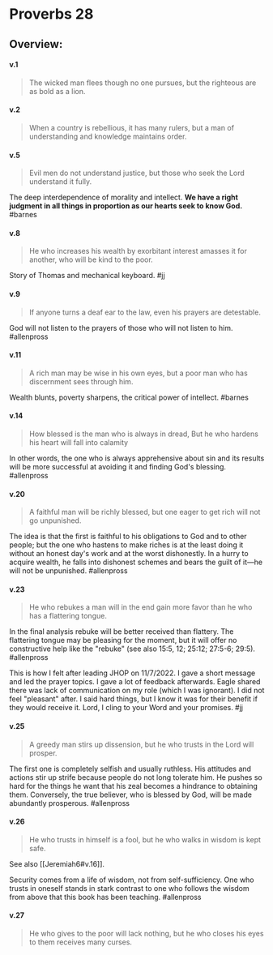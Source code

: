 # Proverbs 28

## Overview:


#### v.1
>The wicked man flees though no one pursues, but the righteous are as bold as a lion.

#### v.2
>When a country is rebellious, it has many rulers, but a man of understanding and knowledge maintains order.

#### v.5
>Evil men do not understand justice, but those who seek the Lord understand it fully.

The deep interdependence of morality and intellect. **We have a right judgment in all things in proportion as our hearts seek to know God.**
#barnes 

#### v.8
>He who increases his wealth by exorbitant interest amasses it for another, who will be kind to the poor.

Story of Thomas and mechanical keyboard.
#jj 

#### v.9
>If anyone turns a deaf ear to the law, even his prayers are detestable.

God will not listen to the prayers of those who will not listen to him.
#allenpross 

#### v.11
>A rich man may be wise in his own eyes, but a poor man who has discernment sees through him.

Wealth blunts, poverty sharpens, the critical power of intellect.
#barnes 

#### v.14
>How blessed is the man who is always in dread, But he who hardens his heart will fall into calamity

In other words, the one who is always apprehensive about sin and its results will be more successful at avoiding it and finding God's blessing.
#allenpross 

#### v.20
>A faithful man will be richly blessed, but one eager to get rich will not go unpunished.

The idea is that the first is faithful to his obligations to God and to other people; but the one who hastens to make riches is at the least doing it without an honest day's work and at the worst dishonestly. In a hurry to acquire wealth, he falls into dishonest schemes and bears the guilt of it—he will not be unpunished.
#allenpross 

#### v.23
>He who rebukes a man will in the end gain more favor than he who has a flattering tongue.

In the final analysis rebuke will be better received than flattery. The flattering tongue may be pleasing for the moment, but it will offer no constructive help like the "rebuke" (see also 15:5, 12; 25:12; 27:5-6; 29:5).
#allenpross 

This is how I felt after leading JHOP on 11/7/2022. I gave a short message and led the prayer topics. I gave a lot of feedback afterwards. Eagle shared there was lack of communication on my role (which I was ignorant). I did not feel "pleasant" after. I said hard things, but I know it was for their benefit if they would receive it. Lord, I cling to your Word and your promises.
#jj 

#### v.25
>A greedy man stirs up dissension, but he who trusts in the Lord will prosper.

The first one is completely selfish and usually ruthless. His attitudes and actions stir up strife because people do not long tolerate him. He pushes so hard for the things he want that his zeal becomes a hindrance to obtaining them. Conversely, the true believer, who is blessed by God, will be made abundantly prosperous.
#allenpross 

#### v.26
>He who trusts in himself is a fool, but he who walks in wisdom is kept safe.

See also [[Jeremiah6#v.16]].

Security comes from a life of wisdom, not from self-sufficiency. One who trusts in oneself stands in stark contrast to one who follows the wisdom from above that this book has been teaching.
#allenpross 


#### v.27
>He who gives to the poor will lack nothing, but he who closes his eyes to them receives many curses.


